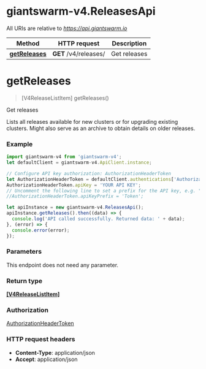 # giantswarm-v4.ReleasesApi

All URIs are relative to *https://api.giantswarm.io*

Method | HTTP request | Description
------------- | ------------- | -------------
[**getReleases**](ReleasesApi.md#getReleases) | **GET** /v4/releases/ | Get releases


<a name="getReleases"></a>
# **getReleases**
> [V4ReleaseListItem] getReleases()

Get releases

Lists all releases available for new clusters or for upgrading existing clusters. Might also serve as an archive to obtain details on older releases. 

### Example
```javascript
import giantswarm-v4 from 'giantswarm-v4';
let defaultClient = giantswarm-v4.ApiClient.instance;

// Configure API key authorization: AuthorizationHeaderToken
let AuthorizationHeaderToken = defaultClient.authentications['AuthorizationHeaderToken'];
AuthorizationHeaderToken.apiKey = 'YOUR API KEY';
// Uncomment the following line to set a prefix for the API key, e.g. "Token" (defaults to null)
//AuthorizationHeaderToken.apiKeyPrefix = 'Token';

let apiInstance = new giantswarm-v4.ReleasesApi();
apiInstance.getReleases().then((data) => {
  console.log('API called successfully. Returned data: ' + data);
}, (error) => {
  console.error(error);
});

```

### Parameters
This endpoint does not need any parameter.

### Return type

[**[V4ReleaseListItem]**](V4ReleaseListItem.md)

### Authorization

[AuthorizationHeaderToken](../README.md#AuthorizationHeaderToken)

### HTTP request headers

 - **Content-Type**: application/json
 - **Accept**: application/json

